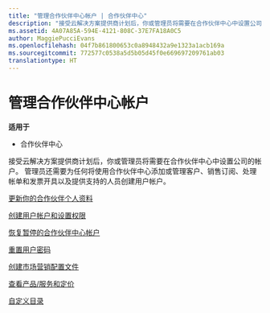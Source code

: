 ```yaml
---
title: "管理合作伙伴中心帐户 | 合作伙伴中心"
description: "接受云解决方案提供商计划后，你或管理员将需要在合作伙伴中心中设置公司的帐户。"
ms.assetid: 4A07A85A-594E-4121-808C-37E7FA18A0C5
author: MaggiePucciEvans
ms.openlocfilehash: 04f7b861800653c0a8948432a9e1323a1acb169a
ms.sourcegitcommit: 772577c0538a5d5b05d45f0e669697209761ab03
translationtype: HT
---
```

# <a name="manage-your-partner-center-account"></a>管理合作伙伴中心帐户

**适用于**

-  合作伙伴中心

接受云解决方案提供商计划后，你或管理员将需要在合作伙伴中心中设置公司的帐户。 管理员还需要为任何将使用合作伙伴中心添加或管理客户、销售订阅、处理帐单和发票开具以及提供支持的人员创建用户帐户。

[更新你的合作伙伴个人资料](update-your-partner-profile.md)

[创建用户帐户和设置权限](create-user-accounts-and-set-permissions.md)

[恢复暂停的合作伙伴中心帐户](suspended-partner-center-account.md)

[重置用户密码](reset-a-user-password.md)

[创建市场营销配置文件](create-a-marketing-profile.md)

[查看产品/服务和定价](see-offers-and-pricing.md)

[自定义目录](customize-the-catalog.md)

 

 



